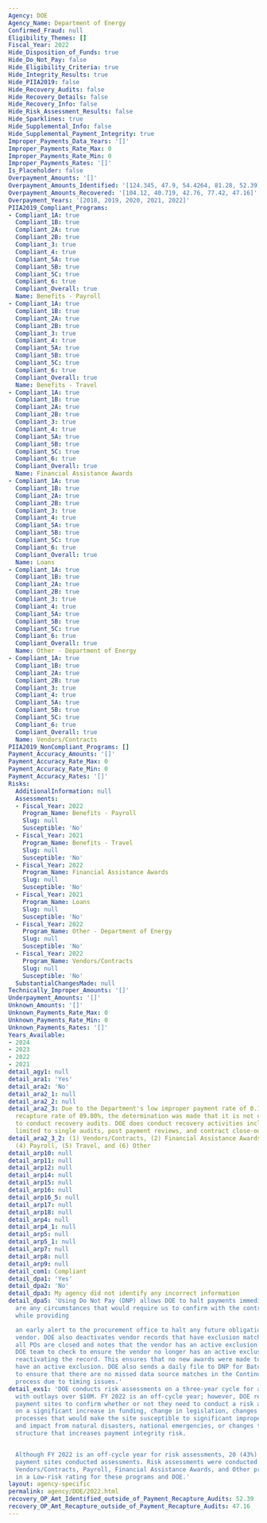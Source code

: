 ```yaml
---
Agency: DOE
Agency_Name: Department of Energy
Confirmed_Fraud: null
Eligibility_Themes: []
Fiscal_Year: 2022
Hide_Disposition_of_Funds: true
Hide_Do_Not_Pay: false
Hide_Eligibility_Criteria: true
Hide_Integrity_Results: true
Hide_PIIA2019: false
Hide_Recovery_Audits: false
Hide_Recovery_Details: false
Hide_Recovery_Info: false
Hide_Risk_Assessment_Results: false
Hide_Sparklines: true
Hide_Supplemental_Info: false
Hide_Supplemental_Payment_Integrity: true
Improper_Payments_Data_Years: '[]'
Improper_Payments_Rate_Max: 0
Improper_Payments_Rate_Min: 0
Improper_Payments_Rates: '[]'
Is_Placeholder: false
Overpayment_Amounts: '[]'
Overpayment_Amounts_Identified: '[124.345, 47.9, 54.4264, 81.28, 52.39]'
Overpayment_Amounts_Recovered: '[104.12, 40.719, 42.76, 77.42, 47.16]'
Overpayment_Years: '[2018, 2019, 2020, 2021, 2022]'
PIIA2019_Compliant_Programs:
- Compliant_1A: true
  Compliant_1B: true
  Compliant_2A: true
  Compliant_2B: true
  Compliant_3: true
  Compliant_4: true
  Compliant_5A: true
  Compliant_5B: true
  Compliant_5C: true
  Compliant_6: true
  Compliant_Overall: true
  Name: Benefits - Payroll
- Compliant_1A: true
  Compliant_1B: true
  Compliant_2A: true
  Compliant_2B: true
  Compliant_3: true
  Compliant_4: true
  Compliant_5A: true
  Compliant_5B: true
  Compliant_5C: true
  Compliant_6: true
  Compliant_Overall: true
  Name: Benefits - Travel
- Compliant_1A: true
  Compliant_1B: true
  Compliant_2A: true
  Compliant_2B: true
  Compliant_3: true
  Compliant_4: true
  Compliant_5A: true
  Compliant_5B: true
  Compliant_5C: true
  Compliant_6: true
  Compliant_Overall: true
  Name: Financial Assistance Awards
- Compliant_1A: true
  Compliant_1B: true
  Compliant_2A: true
  Compliant_2B: true
  Compliant_3: true
  Compliant_4: true
  Compliant_5A: true
  Compliant_5B: true
  Compliant_5C: true
  Compliant_6: true
  Compliant_Overall: true
  Name: Loans
- Compliant_1A: true
  Compliant_1B: true
  Compliant_2A: true
  Compliant_2B: true
  Compliant_3: true
  Compliant_4: true
  Compliant_5A: true
  Compliant_5B: true
  Compliant_5C: true
  Compliant_6: true
  Compliant_Overall: true
  Name: Other - Department of Energy
- Compliant_1A: true
  Compliant_1B: true
  Compliant_2A: true
  Compliant_2B: true
  Compliant_3: true
  Compliant_4: true
  Compliant_5A: true
  Compliant_5B: true
  Compliant_5C: true
  Compliant_6: true
  Compliant_Overall: true
  Name: Vendors/Contracts
PIIA2019_NonCompliant_Programs: []
Payment_Accuracy_Amounts: '[]'
Payment_Accuracy_Rate_Max: 0
Payment_Accuracy_Rate_Min: 0
Payment_Accuracy_Rates: '[]'
Risks:
  AdditionalInformation: null
  Assessments:
  - Fiscal_Year: 2022
    Program_Name: Benefits - Payroll
    Slug: null
    Susceptible: 'No'
  - Fiscal_Year: 2021
    Program_Name: Benefits - Travel
    Slug: null
    Susceptible: 'No'
  - Fiscal_Year: 2022
    Program_Name: Financial Assistance Awards
    Slug: null
    Susceptible: 'No'
  - Fiscal_Year: 2021
    Program_Name: Loans
    Slug: null
    Susceptible: 'No'
  - Fiscal_Year: 2022
    Program_Name: Other - Department of Energy
    Slug: null
    Susceptible: 'No'
  - Fiscal_Year: 2022
    Program_Name: Vendors/Contracts
    Slug: null
    Susceptible: 'No'
  SubstantialChangesMade: null
Technically_Improper_Amounts: '[]'
Underpayment_Amounts: '[]'
Unknown_Amounts: '[]'
Unknown_Payments_Rate_Max: 0
Unknown_Payments_Rate_Min: 0
Unknown_Payments_Rates: '[]'
Years_Available:
- 2024
- 2023
- 2022
- 2021
detail_agy1: null
detail_ara1: 'Yes'
detail_ara2: 'No'
detail_ara2_1: null
detail_ara2_2: null
detail_ara2_3: Due to the Department's low improper payment rate of 0.16% and high
  recapture rate of 89.80%, the determination was made that it is not cost-effective
  to conduct recovery audits. DOE does conduct recovery activities including but not
  limited to single audits, post payment reviews, and contract close-out reviews.
detail_ara2_3_2: (1) Vendors/Contracts, (2) Financial Assistance Awards, (3) Loans,
  (4) Payroll, (5) Travel, and (6) Other
detail_arp10: null
detail_arp11: null
detail_arp12: null
detail_arp14: null
detail_arp15: null
detail_arp16: null
detail_arp16_5: null
detail_arp17: null
detail_arp18: null
detail_arp4: null
detail_arp4_1: null
detail_arp5: null
detail_arp5_1: null
detail_arp7: null
detail_arp8: null
detail_arp9: null
detail_com1: Compliant
detail_dpa1: 'Yes'
detail_dpa2: 'No'
detail_dpa3: My agency did not identify any incorrect information
detail_dpa5: 'Using Do Not Pay (DNP) allows DOE to halt payments immediately if there
  are any circumstances that would require us to confirm with the contracting officer,
  while providing

  an early alert to the procurement office to halt any future obligations to that
  vendor. DOE also deactivates vendor records that have exclusion matches for which
  all POs are closed and notes that the vendor has an active exclusion alerts the
  DOE team to check to ensure the vendor no longer has an active exclusion before
  reactivating the record. This ensures that no new awards were made to vendors that
  have an active exclusion. DOE also sends a daily file to DNP for Batch Matching
  to ensure that there are no missed data source matches in the Continuous Monitoring
  process due to timing issues.'
detail_exs1: 'DOE conducts risk assessments on a three-year cycle for all programs
  with outlays over $10M. FY 2022 is an off-cycle year; however, DOE requires its
  payment sites to confirm whether or not they need to conduct a risk assessment based
  on a significant increase in funding, change in legislation, changes to payment
  processes that would make the site susceptible to significant improper payments,
  and impact from natural disasters, national emergencies, or changes to the organizational
  structure that increases payment integrity risk.


  Although FY 2022 is an off-cycle year for risk assessments, 20 (43%) of DOE’s 46
  payment sites conducted assessments. Risk assessments were conducted for the Department’s
  Vendors/Contracts, Payroll, Financial Assistance Awards, and Other programs resulting
  in a Low-risk rating for these programs and DOE.'
layout: agency-specific
permalink: agency/DOE/2022.html
recovery_OP_Amt_Identified_outside_of_Payment_Recapture_Audits: 52.39
recovery_OP_Amt_Recapture_outside_of_Payment_Recapture_Audits: 47.16
---
```

